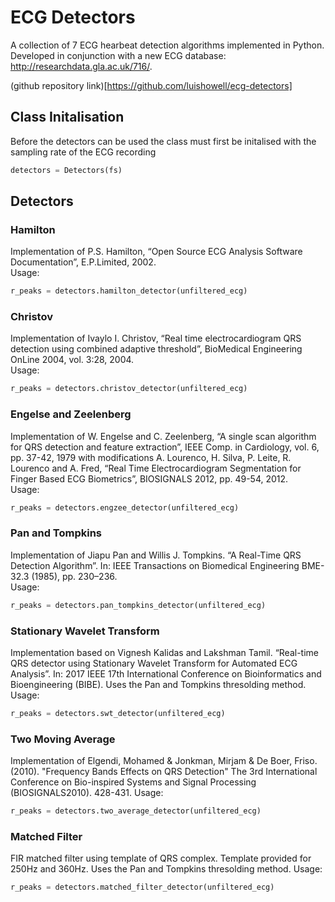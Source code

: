

# ECG Detectors
A collection of 7 ECG hearbeat detection algorithms implemented in Python. Developed in conjunction with a new ECG database: http://researchdata.gla.ac.uk/716/.

(github repository link)[https://github.com/luishowell/ecg-detectors]

## Class Initalisation
Before the detectors can be used the class must first be initalised with the sampling rate of the ECG recording
```python
detectors = Detectors(fs)
```
## Detectors

### Hamilton
Implementation of P.S. Hamilton, “Open Source ECG Analysis Software Documentation”, E.P.Limited, 2002.\
Usage:
```python
r_peaks = detectors.hamilton_detector(unfiltered_ecg)
```

### Christov
Implementation of Ivaylo I. Christov, “Real time electrocardiogram QRS detection using combined adaptive threshold”, BioMedical Engineering OnLine 2004, vol. 3:28, 2004.\
Usage:
```python
r_peaks = detectors.christov_detector(unfiltered_ecg)
```

### Engelse and Zeelenberg
Implementation of W. Engelse and C. Zeelenberg, “A single scan algorithm for QRS detection and feature extraction”, IEEE Comp. in Cardiology, vol. 6, pp. 37-42, 1979 with modifications A. Lourenco, H. Silva, P. Leite, R. Lourenco and A. Fred, “Real Time Electrocardiogram Segmentation for Finger Based ECG Biometrics”, BIOSIGNALS 2012, pp. 49-54, 2012.\
Usage:
```python
r_peaks = detectors.engzee_detector(unfiltered_ecg)
```


### Pan and Tompkins
Implementation of Jiapu Pan and Willis J. Tompkins. “A Real-Time QRS Detection Algorithm”. In: IEEE Transactions on Biomedical Engineering BME-32.3 (1985), pp. 230–236.\
Usage:
```python
r_peaks = detectors.pan_tompkins_detector(unfiltered_ecg)
```

### Stationary Wavelet Transform
Implementation based on Vignesh Kalidas and Lakshman Tamil. “Real-time QRS detector using Stationary Wavelet Transform for Automated ECG Analysis”. In: 2017 IEEE 17th International Conference on Bioinformatics and Bioengineering (BIBE). Uses the Pan and Tompkins thresolding method.\
Usage:
```python
r_peaks = detectors.swt_detector(unfiltered_ecg)
```

### Two Moving Average
Implementation of Elgendi, Mohamed & Jonkman, Mirjam & De Boer, Friso. (2010). "Frequency Bands Effects on QRS Detection" The 3rd International Conference on Bio-inspired Systems and Signal Processing (BIOSIGNALS2010). 428-431.
Usage:
```python
r_peaks = detectors.two_average_detector(unfiltered_ecg)
```

### Matched Filter
FIR matched filter using template of QRS complex. Template provided for 250Hz and 360Hz. Uses the Pan and Tompkins thresolding method.
Usage:
```python
r_peaks = detectors.matched_filter_detector(unfiltered_ecg)
```
